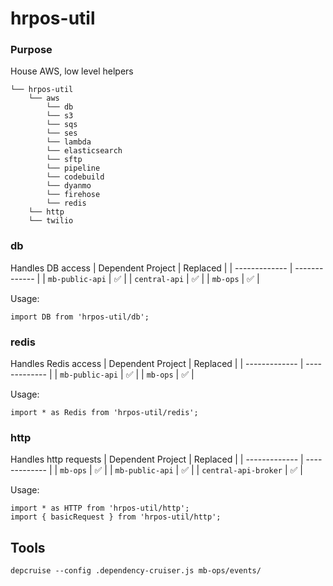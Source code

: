 # hrpos-util

### Purpose
House AWS, low level helpers

```
└── hrpos-util
    └── aws
        └── db
        └── s3
        └── sqs
        └── ses
        └── lambda
        └── elasticsearch
        └── sftp
        └── pipeline
        └── codebuild
        └── dyanmo
        └── firehose
        └── redis
    └── http
    └── twilio
```

### db
Handles DB access
| Dependent Project  | Replaced  |
| ------------- | ------------- |
| `mb-public-api`  | :white_check_mark:  |
| `central-api`  | :white_check_mark:  |
| `mb-ops`  | :white_check_mark:  |

Usage:
```
import DB from 'hrpos-util/db';
```

### redis
Handles Redis access
| Dependent Project  | Replaced  |
| ------------- | ------------- |
| `mb-public-api`  | :white_check_mark:  |
| `mb-ops`  | :white_check_mark:  |

Usage:
```
import * as Redis from 'hrpos-util/redis';
```

### http
Handles http requests
| Dependent Project  | Replaced  |
| ------------- | ------------- |
| `mb-ops`  | :white_check_mark:  |
| `mb-public-api`  | :white_check_mark:  |
| `central-api-broker`  | :white_check_mark:  |

Usage:
```
import * as HTTP from 'hrpos-util/http';
import { basicRequest } from 'hrpos-util/http';
```

## Tools
```
depcruise --config .dependency-cruiser.js mb-ops/events/
```